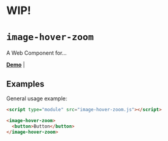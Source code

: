 # WIP!

# `image-hover-zoom`

A Web Component for…

**[Demo](https://esharri2.github.io/image-hover-zoom/demo.html)** |

## Examples

General usage example:

```html
<script type="module" src="image-hover-zoom.js"></script>

<image-hover-zoom>
  <button>Button</button>
</image-hover-zoom>
```
